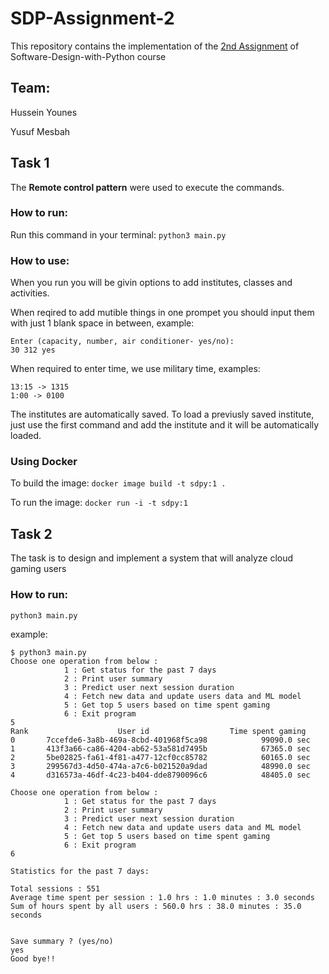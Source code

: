 # SDP-Assignment-2
This repository contains the implementation of the [2nd Assignment](https://hackmd.io/@gFZmdMTOQxGFHEFqqU8pMQ/S1cZqwefo) of Software-Design-with-Python course

## Team:
Hussein Younes

Yusuf Mesbah

## Task 1
The **Remote control pattern** were used to execute the commands.  
### How to run:
Run this command in your terminal:
`python3 main.py`

### How to use:
When you run you will be givin options to add institutes, classes and activities.

When reqired to add mutible things in one prompet you should input them with
just 1 blank space in between, example:
```
Enter (capacity, number, air conditioner- yes/no):
30 312 yes
```

When required to enter time, we use military time, examples:
```
13:15 -> 1315
1:00 -> 0100
```
The institutes are automatically saved.
To load a previusly saved institute, just use the first command and add the
institute and it will be automatically loaded.

### Using Docker
To build the image: `docker image build -t sdpy:1 .`

To run the image: `docker run -i -t sdpy:1`


## Task 2

The task is to design and implement a system that will analyze cloud gaming users

### How to run:
`python3 main.py`

example:

```
$ python3 main.py
Choose one operation from below :
            1 : Get status for the past 7 days
            2 : Print user summary
            3 : Predict user next session duration
            4 : Fetch new data and update users data and ML model
            5 : Get top 5 users based on time spent gaming
            6 : Exit program
5
Rank                    User id                  Time spent gaming
0       7ccefde6-3a8b-469a-8cbd-401968f5ca98            99090.0 sec
1       413f3a66-ca86-4204-ab62-53a581d7495b            67365.0 sec
2       5be02825-fa61-4f81-a477-12cf0cc85782            60165.0 sec
3       299567d3-4d50-474a-a7c6-b021520a9dad            48990.0 sec
4       d316573a-46df-4c23-b404-dde8790096c6            48405.0 sec

Choose one operation from below :
            1 : Get status for the past 7 days
            2 : Print user summary
            3 : Predict user next session duration
            4 : Fetch new data and update users data and ML model
            5 : Get top 5 users based on time spent gaming
            6 : Exit program
6

Statistics for the past 7 days:

Total sessions : 551
Average time spent per session : 1.0 hrs : 1.0 minutes : 3.0 seconds
Sum of hours spent by all users : 560.0 hrs : 38.0 minutes : 35.0 seconds


Save summary ? (yes/no)
yes
Good bye!!
```